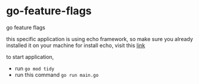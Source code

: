 # go-feature-flags
go feature flags

this specific application is using echo framework, so make sure you already installed it on your machine
for install echo, visit this [link](https://github.com/labstack/echo)

to start application, 
- run `go mod tidy`
- run this command `go run main.go`